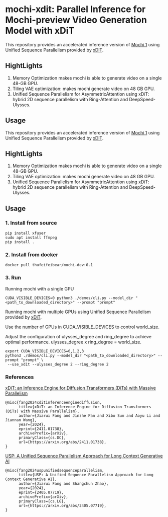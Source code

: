 # mochi-xdit: Parallel Inference for Mochi-preview Video Generation Model with xDiT

This repository provides an accelerated inference version of [Mochi 1](https://github.com/genmoai/models) using Unified Sequence Parallelism provided by [xDiT](https://github.com/xdit-project/xDiT).

## HightLights

1. Memory Optimization makes mochi is  able to generate video on a single 48-GB GPU.
2. Tiling VAE optimization: makes mochi generate video on 48 GB GPU.
3. Unified Sequence Parallelism for AsymmetricAttention using xDiT: hybrid 2D sequence parallelism with Ring-Attention and DeepSpeed-Ulysses.


## Usage

This repository provides an accelerated inference version of [Mochi 1](https://github.com/genmoai/models) using Unified Sequence Parallelism provided by [xDiT](https://github.com/xdit-project/xDiT).

## HightLights

1. Memory Optimization makes mochi is  able to generate video on a single 48-GB GPU.
2. Tiling VAE optimization: makes mochi generate video on 48 GB GPU.
3. Unified Sequence Parallelism for AsymmetricAttention using xDiT: hybrid 2D sequence parallelism with Ring-Attention and DeepSpeed-Ulysses.


## Usage

### 1. Install from source

```shell
pip install xfuser
sudo apt install ffmpeg
pip install .
```

### 2. Install from docker

```shell
docker pull thufeifeibear/mochi-dev:0.1
```

### 3. Run

Running mochi with a single GPU

```shell
CUDA_VISIBLE_DEVICES=0 python3 ./demos/cli.py --model_dir "<path_to_downloaded_directory>" --prompt "prompt"
```

Running mochi with multiple GPUs using Unified Sequence Parallelism provided by [xDiT](https://github.com/xdit-project/xDiT).

Use the number of GPUs in CUDA_VISIBLE_DEVICES to control world_size.

Adjust the configuration of ulysses_degree and ring_degree to achieve optimal performance. ulysses_degree x ring_degree = world_size.

```shell
export CUDA_VISIBLE_DEVICES=0,1,2,3
python3 ./demos/cli.py --model_dir "<path_to_downloaded_directory>" --prompt "prompt" \
 --use_xdit --ulysses_degree 2 --ring_degree 2
```


### References

[xDiT: an Inference Engine for Diffusion Transformers (DiTs) with Massive Parallelism](https://arxiv.org/abs/2411.01738)

```
@misc{fang2024xditinferenceenginediffusion,
      title={xDiT: an Inference Engine for Diffusion Transformers (DiTs) with Massive Parallelism}, 
      author={Jiarui Fang and Jinzhe Pan and Xibo Sun and Aoyu Li and Jiannan Wang},
      year={2024},
      eprint={2411.01738},
      archivePrefix={arXiv},
      primaryClass={cs.DC},
      url={https://arxiv.org/abs/2411.01738}, 
}
```

[USP: A Unified Sequence Parallelism Approach for Long Context Generative AI](https://arxiv.org/abs/2405.07719)

```
@misc{fang2024uspunifiedsequenceparallelism,
      title={USP: A Unified Sequence Parallelism Approach for Long Context Generative AI}, 
      author={Jiarui Fang and Shangchun Zhao},
      year={2024},
      eprint={2405.07719},
      archivePrefix={arXiv},
      primaryClass={cs.LG},
      url={https://arxiv.org/abs/2405.07719}, 
}
```

